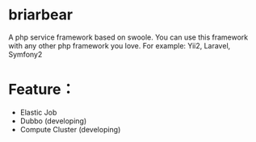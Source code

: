 # briarbear
A php service framework based on swoole.
You can use this framework with any other php framework you love. For example: Yii2, Laravel, Symfony2
# Feature：
* Elastic Job 
* Dubbo (developing)
* Compute Cluster (developing)
